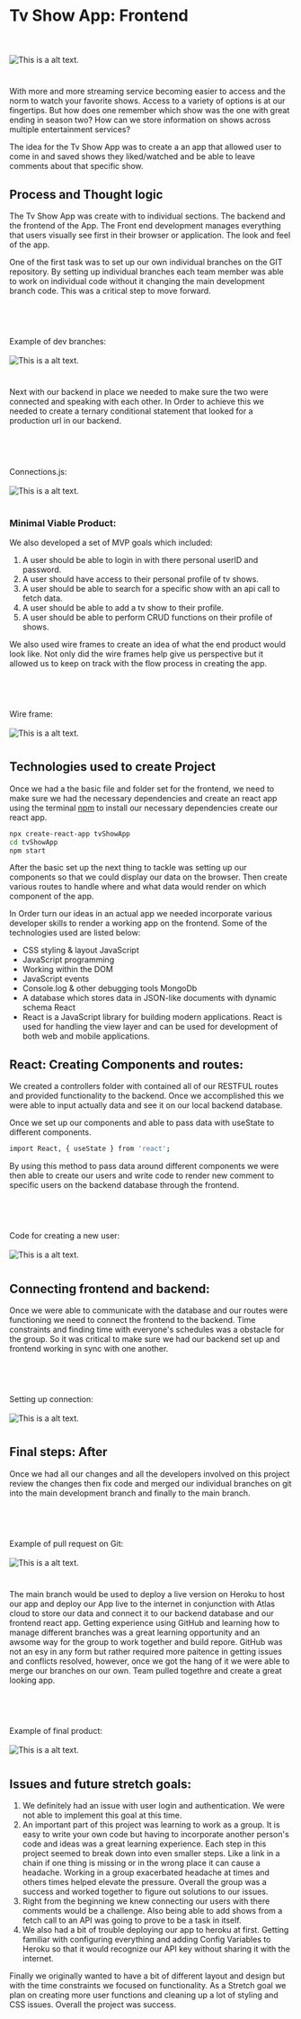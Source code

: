 # Tv Show App: Frontend



<br><br>
          ![This is a alt text.](https://github.com/Team-Steele/tvshowapp/blob/andrew/ImgAndGifs/project3searchEx.gif)
# 

With more and more streaming service becoming easier to access and the norm to watch your favorite shows. Access to a variety of options is at our fingertips. But how does one remember which show was the one with great ending in season two? How can we store information on shows across multiple entertainment services? 

The idea for the Tv Show App was to create a an app that allowed user to come in and saved shows they liked/watched and be able to leave comments about that specific show.

## Process and Thought logic

The Tv Show App was create with to individual sections. The backend and the frontend of the App. The Front end development manages everything that users visually see first in their browser or application. The look and feel of the app. 

One of the first task was to set up our own individual branches on the GIT repository. By setting up individual branches each team member was able to work on individual code without it changing the main development branch code. This was a critical step to move forward. 

#
<br><br>Example of dev branches:
<br><br>
          ![This is a alt text.](https://github.com/Team-Steele/tvshowapp/blob/andrew/ImgAndGifs/Screen%20Shot%202021-08-03%20at%206.43.04%20PM.png)
# 

Next with our backend in place we needed to make sure the two were connected and speaking with each other. In Order to achieve this we needed to create a ternary conditional statement that looked for a production url in our backend. 

#
<br><br>Connections.js:
<br><br>
          ![This is a alt text.](https://github.com/Team-Steele/tvshowapp/blob/andrew/ImgAndGifs/Screen%20Shot%202021-08-04%20at%2012.33.58%20PM.png)
# 

### Minimal Viable Product:
We also developed a set of MVP goals which included:
1. A user should be able to login in with there personal userID and password.
2. A user should have access to their personal profile of tv shows.
3. A user should be able to search for a specific show with an api call to fetch data. 
4. A user should be able to add a tv show to their profile. 
5. A user should be able to perform CRUD functions on their profile of shows.

We also used wire frames to create an idea of what the end product would look like. Not only did the wire frames help give us perspective but it allowed us to keep on track with the flow process in creating the app.

#
<br><br>Wire frame:
<br><br>
          ![This is a alt text.](https://github.com/Team-Steele/tvshowapp/blob/andrew/ImgAndGifs/project3ShowList.jpg)
# 

## Technologies used to create Project

Once we had a the basic file and folder set for the frontend, we need to make sure we had the necessary dependencies and create an react app using the terminal [npm](https://reactjs.org/docs/create-a-new-react-app.html) to install our necessary dependencies create our react app.
```bash
npx create-react-app tvShowApp
cd tvShowApp
npm start
```
After the basic set up the next thing to tackle was setting up our components so that we could display our data on the browser. Then create various routes to handle where and what data would render on which component of the app. 

In Order turn our ideas in an actual app we needed incorporate various developer skills to render a working app on the frontend. Some of the technologies used are listed below:

   * CSS styling & layout
 JavaScript
   * JavaScript programming
   * Working within the DOM
   * JavaScript events
   * Console.log & other debugging tools
 MongoDb 
   * A database which stores data in JSON-like 
     documents with dynamic schema
 React
   * React is a JavaScript library for building 
     modern applications. React is used for handling 
     the view layer and can be used for development 
     of both web and mobile applications.

## React: Creating Components and routes:

We created a controllers folder with contained all of our RESTFUL routes and provided functionality to the backend. Once we accomplished this we were able to input actually data and see it on our local backend database. 

Once we set up our components and able to pass data with useState to different components.  
```bash
import React, { useState } from 'react';
```
By using this method to pass data around different components we were then able to create our users and write code to render new comment to specific users on the backend database through the frontend.

#
<br><br>Code for creating a new user:
<br><br>
          ![This is a alt text.](https://github.com/Team-Steele/tvshowapp/blob/andrew/ImgAndGifs/Screen%20Shot%202021-08-04%20at%2011.37.47%20AM.png)
# 
 
## Connecting frontend and backend:
Once we were able to communicate with the database and our routes were functioning we need to connect the frontend to the backend. Time constraints and finding time with everyone's schedules was a obstacle for the group. So it was critical to make sure we had our backend set up and frontend working in sync with one another.  

#
<br><br>Setting up connection:
<br><br>
![This is a alt text.](https://github.com/Team-Steele/tvshowapp-backend/blob/andrew/imgAndGifs/Screen%20Shot%202021-08-04%20at%2010.26.32%20AM.png)
#

## Final steps: After 
Once we had all our changes and all the developers involved on this project review the changes then fix code and merged our individual branches on git into the main development branch and finally to the main branch. 

#
<br><br>Example of pull request on Git:
<br><br>
![This is a alt text.](https://github.com/Team-Steele/tvshowapp/blob/andrew/ImgAndGifs/Screen%20Shot%202021-08-04%20at%202.39.50%20PM.png)
#

The main branch would be used to deploy a live version on Heroku to host our app and deploy our App live to the internet in conjunction with Atlas cloud to store our data and connect it to our backend database and our frontend react app.
Getting experience using GitHub and learning how to manage different branches was a great learning opportunity and an awsome way for the group to work together and build repore. GitHub was not an esy in any form but rather required more paitence in getting issues and conflicts resolved, however, once we got the hang of it we were able to merge our branches on our own. Team pulled togethre and create a great looking app.

#
<br><br>Example of final product:
<br><br>
![This is a alt text.](https://github.com/Team-Steele/tvshowapp/blob/andrew/ImgAndGifs/Screen%20Shot%202021-08-04%20at%203.03.50%20PM.png)
#


## Issues and future stretch goals:

1. We definitely had an issue with user login and authentication. We were not able to implement this goal at this time.
2. An important part of this project was learning to work as a group. It is easy to write your own code but having to incorporate another person's code and ideas was a great learning experience. Each step in this project seemed to break down into even smaller steps. Like a link in a chain if one thing is missing or in the wrong place it can cause a headache. Working in a group exacerbated headache at times and others times helped elevate the pressure. Overall the group was a success and worked together to figure out solutions to our issues. 
3. Right from the beginning we knew connecting our users with there comments would be a challenge. Also being able to add shows from a fetch call to an API was going to prove to be a task in itself.  
4. We also had a bit of trouble deploying our app to heroku at first. Getting familiar with configuring everything and adding Config Variables to Heroku so that it would recognize our API key without sharing it with the internet. 

Finally we originally wanted to have a bit of different layout and design but with the time constraints we focused on functionality. As a Stretch goal we plan on creating more user functions and cleaning up a lot of styling and CSS issues. Overall the project was success. 

